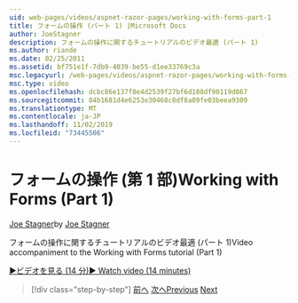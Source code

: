 ```yaml
---
uid: web-pages/videos/aspnet-razor-pages/working-with-forms-part-1
title: フォームの操作 (パート 1) |Microsoft Docs
author: JoeStagner
description: フォームの操作に関するチュートリアルのビデオ最適 (パート 1)
ms.author: riande
ms.date: 02/25/2011
ms.assetid: bf751e1f-7db9-4039-be55-d1ee33769c3a
msc.legacyurl: /web-pages/videos/aspnet-razor-pages/working-with-forms-part-1
msc.type: video
ms.openlocfilehash: dcbc86e137f8e4d2539f27bf6d188df90119d867
ms.sourcegitcommit: 84b1681d4e6253e30468c8df8a09fe03beea9309
ms.translationtype: MT
ms.contentlocale: ja-JP
ms.lasthandoff: 11/02/2019
ms.locfileid: "73445506"
---
```

# <a name="working-with-forms-part-1"></a><span data-ttu-id="4081f-103">フォームの操作 (第 1 部)</span><span class="sxs-lookup"><span data-stu-id="4081f-103">Working with Forms (Part 1)</span></span>

<span data-ttu-id="4081f-104">[Joe Stagner](https://github.com/JoeStagner)</span><span class="sxs-lookup"><span data-stu-id="4081f-104">by [Joe Stagner](https://github.com/JoeStagner)</span></span>

<span data-ttu-id="4081f-105">フォームの操作に関するチュートリアルのビデオ最適 (パート 1)</span><span class="sxs-lookup"><span data-stu-id="4081f-105">Video accompaniment to the Working with Forms tutorial (Part 1)</span></span>

<span data-ttu-id="4081f-106">[&#9654;ビデオを見る (14 分)](https://channel9.msdn.com/Blogs/ASP-NET-Site-Videos/working-with-forms-(part-1))</span><span class="sxs-lookup"><span data-stu-id="4081f-106">[&#9654; Watch video (14 minutes)](https://channel9.msdn.com/Blogs/ASP-NET-Site-Videos/working-with-forms-(part-1))</span></span>

> [!div class="step-by-step"]
> <span data-ttu-id="4081f-107">[前へ](creating-a-consistent-look-part-2.md)
> [次へ](working-with-forms-part-2.md)</span><span class="sxs-lookup"><span data-stu-id="4081f-107">[Previous](creating-a-consistent-look-part-2.md)
[Next](working-with-forms-part-2.md)</span></span>

